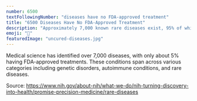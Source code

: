 ```yaml
---
number: 6500
textFollowingNumber: "diseases have no FDA-approved treatment"
title: "6500 Diseases Have No FDA-Approved Treatment"
description: "Approximately 7,000 known rare diseases exist, 95% of which lack effective treatments or cures"
emoji: "🔬"
featuredImage: "uncured-diseases.jpg"
---
```


Medical science has identified over 7,000 diseases, with only about 5% having FDA-approved treatments. These conditions span across various categories including genetic disorders, autoimmune conditions, and rare diseases.

Source: https://www.nih.gov/about-nih/what-we-do/nih-turning-discovery-into-health/promise-precision-medicine/rare-diseases
